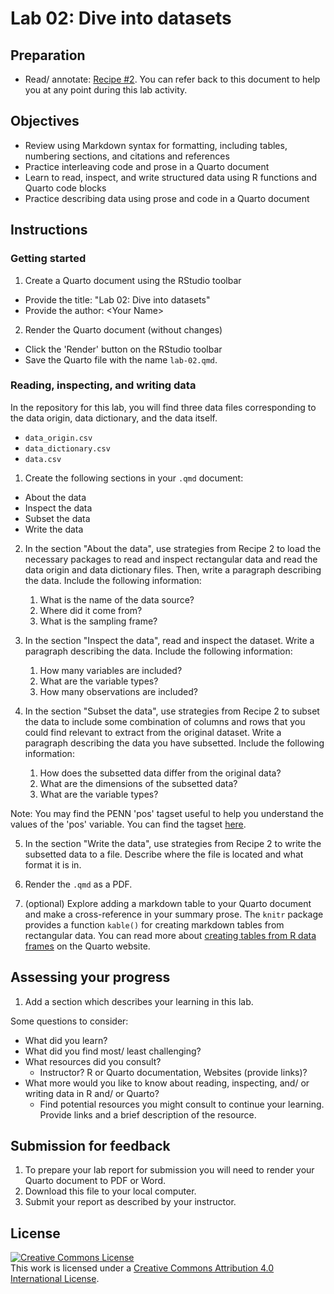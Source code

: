 # Lab 02: Dive into datasets

## Preparation

- Read/ annotate: [Recipe \#2](https://qtalr.github.io/qtalrkit/articles/recipe-2.html). You can refer back to this document to help you at any point during this lab activity.

## Objectives

- Review using Markdown syntax for formatting, including tables, numbering sections, and citations and references
- Practice interleaving code and prose in a Quarto document
- Learn to read, inspect, and write structured data using R functions and Quarto code blocks
- Practice describing data using prose and code in a Quarto document

## Instructions

### Getting started

1. Create a Quarto document using the RStudio toolbar
  - Provide the title: "Lab 02: Dive into datasets"
  - Provide the author: \<Your Name\>
2. Render the Quarto document (without changes)
  - Click the 'Render' button on the RStudio toolbar
  - Save the Quarto file with the name `lab-02.qmd`.

### Reading, inspecting, and writing data

In the repository for this lab, you will find three data files corresponding to the data origin, data dictionary, and the data itself.

  - `data_origin.csv`
  - `data_dictionary.csv`
  - `data.csv`

1. Create the following sections in your `.qmd` document:

  - About the data
  - Inspect the data
  - Subset the data
  - Write the data

2. In the section "About the data", use strategies from Recipe 2 to load the necessary packages to read and inspect rectangular data and read the data origin and data dictionary files. Then, write a paragraph describing the data. Include the following information:

   1. What is the name of the data source?
   2. Where did it come from?
   3. What is the sampling frame?

3. In the section "Inspect the data", read and inspect the dataset. Write a paragraph describing the data. Include the following information:

   1. How many variables are included?
   2. What are the variable types?
   3. How many observations are included?

4. In the section "Subset the data", use strategies from Recipe 2 to subset the data to include some combination of columns and rows that you could find relevant to extract from the original dataset. Write a paragraph describing the data you have subsetted. Include the following information:

   1. How does the subsetted data differ from the original data?
   2. What are the dimensions of the subsetted data?
   3. What are the variable types?

Note: You may find the PENN 'pos' tagset useful to help you understand the values of the 'pos' variable. You can find the tagset [here](https://catalog.ldc.upenn.edu/docs/LDC95T7/cl93.html).

5. In the section "Write the data", use strategies from Recipe 2 to write the subsetted data to a file. Describe where the file is located and what format it is in.

6. Render the `.qmd` as a PDF.

7. (optional) Explore adding a markdown table to your Quarto document and make a cross-reference in your summary prose. The `knitr` package provides a function `kable()` for creating markdown tables from rectangular data. You can read more about [creating tables from R data frames](https://quarto.org/docs/authoring/tables.html#computations) on the Quarto website.

## Assessing your progress

1. Add a section which describes your learning in this lab.

Some questions to consider:

  - What did you learn?
  - What did you find most/ least challenging?
  - What resources did you consult?
    - Instructor? R or Quarto documentation, Websites (provide links)?
  - What more would you like to know about reading, inspecting, and/ or writing data in R and/ or Quarto?
    - Find potential resources you might consult to continue your learning. Provide links and a brief description of the resource.

## Submission for feedback

1. To prepare your lab report for submission you will need to render your Quarto document to PDF or Word.
2. Download this file to your local computer.
3. Submit your report as described by your instructor.

## License

<a rel="license" href="http://creativecommons.org/licenses/by/4.0/"><img alt="Creative Commons License" style="border-width:0" src="https://i.creativecommons.org/l/by/4.0/88x31.png" /></a><br />This work is licensed under a <a rel="license" href="http://creativecommons.org/licenses/by/4.0/">Creative Commons Attribution 4.0 International License</a>.
